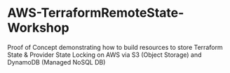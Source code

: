 # AWS-TerraformRemoteState-Workshop
Proof of Concept demonstrating how to build resources to store Terraform State &amp; Provider State Locking on AWS via S3 (Object Storage) and DynamoDB (Managed NoSQL DB)
